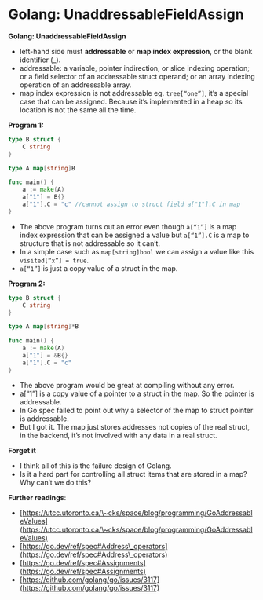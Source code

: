 # Golang: UnaddressableFieldAssign

**Golang: UnaddressableFieldAssign**

* left-hand side must **addressable** or **map index expression**, or the blank identifier (\_)**.**
* addressable: a variable, pointer indirection, or slice indexing operation; or a field selector of an addressable struct operand; or an array indexing operation of an addressable array.
* map index expression is not addressable eg. `tree[“one”]`, it’s a special case that can be assigned. Because it’s implemented in a heap so its location is not the same all the time.

**Program 1:**

```go
type B struct {
    C string
}

type A map[string]B

func main() {
    a := make(A)
    a["1"] = B{}
    a["1"].C = "c" //cannot assign to struct field a["1"].C in map
}
```

* The above program turns out an error even though `a[“1”]` is a map index expression that can be assigned a value but `a[“1”].C` is a map to structure that is not addressable so it can’t.
* In a simple case such as `map[string]bool` we can assign a value like this `visited[“x”] = true`.
* `a[“1”]` is just a copy value of a struct in the map.

**Program 2:**

```go
type B struct {
    C string
}

type A map[string]*B

func main() {
    a := make(A)
    a["1"] = &B{}
    a["1"].C = "c"
}
```

* The above program would be great at compiling without any error.
* a\[“1”] is a copy value of a pointer to a struct in the map. So the pointer is addressable.
* In Go spec failed to point out why a selector of the map to struct pointer is addressable.
* But I got it. The map just stores addresses not copies of the real struct, in the backend, it’s not involved with any data in a real struct.

**Forget it**

* I think all of this is the failure design of Golang.
* Is it a hard part for controlling all struct items that are stored in a map? Why can’t we do this?

**Further readings**:

* [https://utcc.utoronto.ca/\~cks/space/blog/programming/GoAddressableValues](https://utcc.utoronto.ca/\~cks/space/blog/programming/GoAddressableValues)
* [https://go.dev/ref/spec#Address\_operators](https://go.dev/ref/spec#Address\_operators)
* [https://go.dev/ref/spec#Assignments](https://go.dev/ref/spec#Assignments)
* [https://github.com/golang/go/issues/3117](https://github.com/golang/go/issues/3117)
